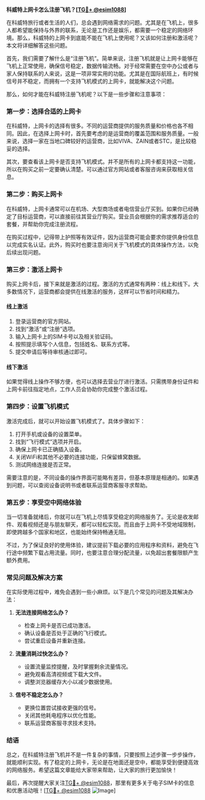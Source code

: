 **科威特上网卡怎么注册飞机？[[TG💪+ @esim1088](https://t.me/s/esim1088)]**

在科威特旅行或者生活的人们，总会遇到网络需求的问题。尤其是在飞机上，很多人都希望能保持与外界的联系，无论是工作还是娱乐，都需要一个稳定的网络环境。那么，科威特的上网卡到底能不能在飞机上使用呢？又该如何注册和激活呢？本文将详细解答这些问题。

首先，我们需要了解什么是“注册飞机”。简单来说，注册飞机就是让上网卡能够在飞机上正常使用，确保信号稳定，数据传输流畅。对于经常需要在空中办公或者与家人保持联系的人来说，这是一项非常实用的功能。尤其是在国际航班上，有时候信号并不稳定，而拥有一个支持飞机模式的上网卡，就能解决这个问题。

那么，如何才能在科威特注册飞机呢？以下是一些步骤和注意事项：

### **第一步：选择合适的上网卡**
在科威特，上网卡的选择有很多。不同的运营商提供的服务质量和价格也各不相同。因此，在选择上网卡时，首先要考虑的是运营商的覆盖范围和服务质量。一般来说，选择一家在当地口碑较好的运营商，比如VIVA、ZAIN或者STC，是比较稳妥的选择。

其次，要查看该上网卡是否支持飞机模式。并不是所有的上网卡都支持这一功能，所以在购买之前一定要确认清楚。可以通过官方网站或者客服咨询来获取相关信息。

### **第二步：购买上网卡**
在科威特，上网卡通常可以在机场、大型商场或者电信营业厅买到。如果你已经确定了目标运营商，可以直接前往其营业厅购买。营业员会根据你的需求推荐适合的套餐，并帮助你完成注册流程。

在购买过程中，记得带上护照等有效证件，因为运营商可能会要求你提供身份信息以完成实名认证。此外，购买时也要注意询问关于飞机模式的具体操作方法，以免后续出现问题。

### **第三步：激活上网卡**
购买上网卡后，接下来就是激活的过程。激活的方式通常有两种：线上和线下。大多数情况下，运营商都会提供在线激活的服务，这样可以节省时间和精力。

#### **线上激活**
1. 登录运营商的官方网站。
2. 找到“激活”或“注册”选项。
3. 输入上网卡上的SIM卡号以及相关验证码。
4. 按照提示填写个人信息，包括姓名、联系方式等。
5. 提交申请后等待审核通过即可。

#### **线下激活**
如果觉得线上操作不够方便，也可以选择去营业厅进行激活。只需携带身份证件和上网卡前往指定地点，工作人员会协助你完成整个激活过程。

### **第四步：设置飞机模式**
激活完成后，就可以开始设置飞机模式了。具体步骤如下：

1. 打开手机或设备的设置菜单。
2. 找到“飞行模式”选项并开启。
3. 确保上网卡已正确插入设备。
4. 关闭WiFi和其他不必要的连接功能，只保留蜂窝数据。
5. 测试网络连接是否正常。

需要注意的是，不同设备的操作界面可能略有差异，但基本原理是相通的。如果遇到问题，可以查阅设备说明书或者联系运营商客服寻求帮助。

### **第五步：享受空中网络体验**
当一切准备就绪后，你就可以在飞机上尽情享受稳定的网络服务了。无论是收发邮件、观看视频还是与朋友聊天，都可以轻松实现。而且由于上网卡不受地域限制，即使跨越多个国家和地区，也能始终保持畅通无阻。

不过，为了保证良好的使用体验，建议提前下载必要的应用程序和资料，避免在飞行途中频繁下载占用流量。同时，也要注意合理分配流量，以免超出套餐限额产生额外费用。

### **常见问题及解决方案**
在实际使用过程中，难免会遇到一些小麻烦。以下是几个常见的问题及其解决办法：

1. **无法连接网络怎么办？**
   - 检查上网卡是否已成功激活。
   - 确认设备是否处于正确的飞行模式。
   - 尝试重启设备并重新连接。

2. **流量消耗过快怎么办？**
   - 设置流量监控提醒，及时掌握剩余流量情况。
   - 避免观看高清视频或下载大文件。
   - 调整浏览器缓存大小以减少数据使用。

3. **信号不稳定怎么办？**
   - 更换位置尝试接收更强的信号。
   - 关闭其他耗电程序以优化性能。
   - 联系运营商客服寻求技术支持。

### **结语**
总之，在科威特注册飞机并不是一件复杂的事情，只要按照上述步骤一步步操作，就能顺利实现。有了稳定的上网卡，无论是在地面还是空中，都能享受到便捷高效的网络服务。希望这篇文章能给大家带来帮助，让大家的旅行更加愉快！

最后，再次提醒大家关注[TG💪+ @esim1088](https://t.me/s/esim1088)，那里有更多关于电子SIM卡的信息和优惠活动哦！[[TG💪+ @esim1088](https://t.me/s/esim1088) ![Image](https://i.postimg.cc/4NQfJmqS/Snipaste-2025-05-13-00-14-12.png)]